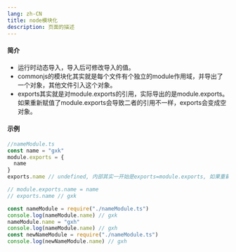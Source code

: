 ```yaml
---
lang: zh-CN
title: node模块化
description: 页面的描述
---
```


#### 简介
+ 运行时动态导入，导入后可修改导入的值。
+ commonjs的模块化其实就是每个文件有个独立的module作用域，并导出了一个对象，其他文件引入这个对象。
+ exports其实就是对module.exports的引用，实际导出的是module.exports。如果重新赋值了module.exports会导致二者的引用不一样，exports会变成空对象。
#### 示例
```ts
//nameModule.ts
const name = "gxk"
module.exports = {
  name 
}
exports.name // undefined, 内部其实一开始是exports=module.exports, 如果重新赋值了module.exports会导致二者的引用不一样了

// module.exports.name = name
// exports.name // gxk
```
```ts
const nameModule = require("./nameModule.ts")
console.log(nameModule.name) // gxk
nameModule.name = "gxh"
console.log(nameModule.name) // gxh
const newNameModule = require("./nameModule.ts")
console.log(newNameModule.name) // gxh
```